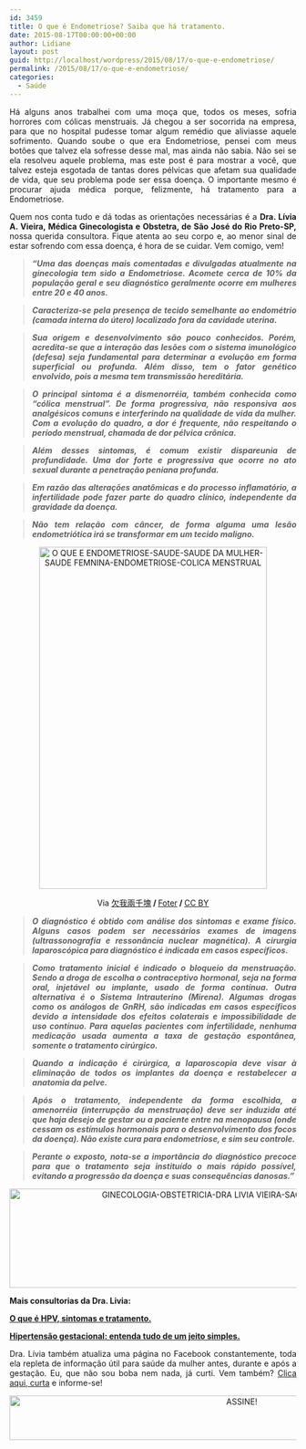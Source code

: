 ```yaml
---
id: 3459
title: O que é Endometriose? Saiba que há tratamento.
date: 2015-08-17T00:00:00+00:00
author: Lidiane
layout: post
guid: http://localhost/wordpress/2015/08/17/o-que-e-endometriose/
permalink: /2015/08/17/o-que-e-endometriose/
categories:
  - Saúde
---
```

<p align="justify">
  Há alguns anos trabalhei com uma moça que, todos os meses, sofria horrores com cólicas menstruais. Já chegou a ser socorrida na empresa, para que no hospital pudesse tomar algum remédio que aliviasse aquele sofrimento. Quando soube o que era Endometriose, pensei com meus botões que talvez ela sofresse desse mal, mas ainda não sabia. Não sei se ela resolveu aquele problema, mas este post é para mostrar a você, que talvez esteja esgotada de tantas dores pélvicas que afetam sua qualidade de vida, que seu problema pode ser essa doença. O importante mesmo é procurar ajuda médica porque, felizmente, há tratamento para a Endometriose.
</p>

<p align="justify">
  Quem nos conta tudo e dá todas as orientações necessárias é a <strong>Dra. Lívia A. Vieira, Médica Ginecologista e Obstetra, de São José do Rio Preto-SP, </strong>nossa querida consultora. Fique atenta ao seu corpo e, ao menor sinal de estar sofrendo com essa doença, é hora de se cuidar. Vem comigo, vem!
</p>

> <p align="justify">
>   <strong><em>“Uma das doenças mais comentadas e divulgadas atualmente na ginecologia tem sido a Endometriose. Acomete cerca de 10% da população geral e seu diagnóstico geralmente ocorre em mulheres entre 20 e 40 anos.</em></strong>
> </p>

> <p align="justify">
>   <strong><em>Caracteriza-se pela presença de tecido semelhante ao endométrio (camada interna do útero) localizado fora da cavidade uterina.</em></strong>
> </p>

> <p align="justify">
>   <strong><em>Sua origem e desenvolvimento são pouco conhecidos. Porém, acredita-se que a interação das lesões com o sistema imunológico (defesa) seja fundamental para determinar a evolução em forma superficial ou profunda. Além disso, tem o fator genético envolvido, pois a mesma tem transmissão hereditária.</em></strong>
> </p>

> <p align="justify">
>   <strong><em>O principal sintoma é a dismenorréia, também conhecida como “cólica menstrual”. De forma progressiva, não responsiva aos analgésicos comuns e interferindo na qualidade de vida da mulher. Com a evolução do quadro, a dor é frequente, não respeitando o período menstrual, chamada de dor pélvica crônica.</em></strong>
> </p>

> <p align="justify">
>   <strong><em>Além desses sintomas, é comum existir dispareunia de profundidade. Uma dor forte e progressiva que ocorre no ato sexual durante a penetração peniana profunda.</em></strong>
> </p>

> <p align="justify">
>   <strong><em>Em razão das alterações anatômicas e do processo inflamatório, a infertilidade pode fazer parte do quadro clínico, independente da gravidade da doença.</em></strong>
> </p>

> <p align="justify">
>   <strong><em>Não tem relação com câncer, de forma alguma uma lesão endometriótica irá se transformar em um tecido maligno.</em></strong>
> </p>

<p align="center">
  <a href="http://www.trololodemulher.com.br/blog/wp-content/uploads/2015/08/O-QUE-E-ENDOMETRIOSE-SAUDE-SAUDE-DA-MULHER-SAUDE-FEMNINA-ENDOMETRIOSE-COLICA-MENSTRUAL.jpg"><img class="alignnone size-full wp-image-11245" src="http://www.trololodemulher.com.br/blog/wp-content/uploads/2015/08/O-QUE-E-ENDOMETRIOSE-SAUDE-SAUDE-DA-MULHER-SAUDE-FEMNINA-ENDOMETRIOSE-COLICA-MENSTRUAL.jpg" alt="O QUE E ENDOMETRIOSE-SAUDE-SAUDE DA MULHER-SAUDE FEMNINA-ENDOMETRIOSE-COLICA MENSTRUAL" width="400" height="600" /></a>
</p>

<p align="center">
  Via <a href="https://www.flickr.com/photos/rbmay/2964597186/" target="_blank">欠我兩千塊</a><b> / </b><a href="http://foter.com/" target="_blank">Foter</a><b> / </b><a href="http://creativecommons.org/licenses/by/2.0/" target="_blank">CC BY</a>
</p>

> <p align="justify">
>   <strong><em>O diagnóstico é obtido com análise dos sintomas e exame físico. Alguns casos podem ser necessários exames de imagens (ultrassonografia e ressonância nuclear magnética). A cirurgia laparoscópica para diagnóstico é indicada em casos específicos.</em></strong>
> </p>

> <p align="justify">
>   <strong><em>Como tratamento inicial é indicado o bloqueio da menstruação. Sendo a droga de escolha o contraceptivo hormonal, seja na forma oral, injetável ou implante, usado de forma contínua. Outra alternativa é o Sistema Intrauterino (Mirena). Algumas drogas como os análogos de GnRH, são indicadas em casos específicos devido a intensidade dos efeitos colaterais e impossibilidade de uso contínuo. Para aquelas pacientes com infertilidade, nenhuma medicação usada aumenta a taxa de gestação espontânea, somente o tratamento cirúrgico.</em></strong>
> </p>

> <p align="justify">
>   <strong><em>Quando a indicação é cirúrgica, a laparoscopia deve visar à eliminação de todos os implantes da doença e restabelecer a anatomia da pelve.</em></strong>
> </p>

> <p align="justify">
>   <strong><em>Após o tratamento, independente da forma escolhida, a amenorréia (interrupção da menstruação) deve ser induzida até que haja desejo de gestar ou a paciente entre na menopausa (onde cessam os estímulos hormonais para o desenvolvimento dos focos da doença). Não existe cura para endometriose, e sim seu controle.</em></strong>
> </p>

> <p align="justify">
>   <strong><em>Perante o exposto, nota-se a importância do diagnóstico precoce para que o tratamento seja instituído o mais rápido possível, evitando a progressão da doença e suas consequências danosas.”</em></strong>
> </p>

<p align="center">
  <a href="http://www.trololodemulher.com.br/blog/wp-content/uploads/2015/07/GINECOLOGIA-OBSTETRICIA-DRA-LIVIA-VIEIRA-SAO-JOSE-RIO-PRETO-SP.jpg"><img class="alignnone size-full wp-image-11096" src="http://www.trololodemulher.com.br/blog/wp-content/uploads/2015/07/GINECOLOGIA-OBSTETRICIA-DRA-LIVIA-VIEIRA-SAO-JOSE-RIO-PRETO-SP.jpg" alt="GINECOLOGIA-OBSTETRICIA-DRA LIVIA VIEIRA-SAO JOSE RIO PRETO-SP" width="800" height="174" /></a>
</p>

<p align="justify">
  <strong>Mais consultorias da Dra. Livia:</strong>
</p>

<p align="justify">
  <strong><a href="http://www.trololodemulher.com.br/2015/08/03/o-que-e-hpv/" target="_blank">O que é HPV, sintomas e tratamento.</a></strong>
</p>

<p align="justify">
  <strong><a href="http://www.trololodemulher.com.br/2015/07/10/hipertensao-gestacional/" target="_blank">Hipertensão gestacional: entenda tudo de um jeito simples.</a></strong>
</p>

<p align="justify">
  Dra. Lívia também atualiza uma página no Facebook constantemente, toda ela repleta de informação útil para saúde da mulher antes, durante e após a gestação. Eu, que não sou boba nem nada, já curti. Vem também? <a href="https://www.facebook.com/draliviaavieira/timeline" target="_blank">Clica aqui, curta</a> e informe-se!
</p>

<p align="center">
  <a href="http://feedburner.google.com/fb/a/mailverify?uri=blogBichaFemea&loc=en_US" target="_blank"><img class="alignnone size-full wp-image-10439" src="http://www.trololodemulher.com.br/blog/wp-content/uploads/2014/09/ASSINE.png" alt="ASSINE!" width="800" height="78" /></a>
</p>

<p align="justify">